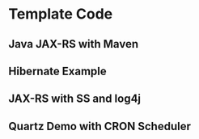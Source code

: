 Template Code
=======

Java JAX-RS with Maven
----------------------

Hibernate Example
-----------------

JAX-RS with SS and log4j
------------------------

Quartz Demo with CRON Scheduler
-------------------------------
